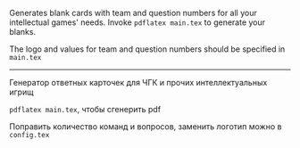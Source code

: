 Generates blank cards with team and question numbers
for all your intellectual games' needs. 
Invoke `pdflatex main.tex` to generate your blanks.

The logo and values for team and question numbers should be specified in `main.tex` 

---------

Генератор ответных карточек для ЧГК и прочих интеллектуальных игрищ

`pdflatex main.tex`, чтобы сгенерить pdf

Поправить количество команд и вопросов, заменить логотип можно в `config.tex`
